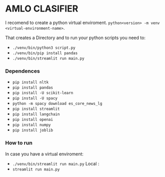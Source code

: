 # AMLO CLASIFIER

I recomend to create a python virtual enviroment. `python<version> -m venv <virtual-environment-name>`.

That creates a Directory and to run your python scripts you need to:
- `./venv/bin/python3 script.py`
- `./venv/bin/pip install pandas`
- `./venv/bin/streamlit run main.py`


### Dependences 

- `pip install nltk`
- `pip install pandas`
- `pip install -U scikit-learn`
- `pip install -U spacy`
- `python -m spacy download es_core_news_lg`
- `pip install streamlit`
- `pip install langchain`
- `pip install openai`
- `pip install numpy`
- `pip install joblib` 



### How to run 
In case you have a virtual enviroment: 
  - `./venv/bin/streamlit run main.py`
Local :
- `streamlit run main.py`


